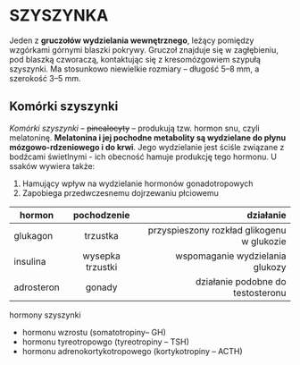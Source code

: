 # SZYSZYNKA
Jeden z **gruczołów wydzielania wewnętrznego**, leżący pomiędzy wzgórkami górnymi blaszki pokrywy. Gruczoł znajduje się w zagłębieniu, pod blaszką czworaczą, kontaktując się z kresomózgowiem szypułą szyszynki. Ma stosunkowo niewielkie rozmiary – długość 5–8 mm, a szerokość 3–5 mm.

## Komórki szyszynki
_Komórki szyszynki_ – ~~pinealocyty~~ – produkują tzw. hormon snu, czyli melatoninę. **Melatonina i jej pochodne metabolity są wydzielane do płynu mózgowo-rdzeniowego i do krwi**. Jego wydzielanie jest ściśle związane z bodźcami świetlnymi - ich obecność hamuje produkcję tego hormonu. U ssaków wywiera także:

1.  Hamujący wpływ na wydzielanie hormonów gonadotropowych
2.  Zapobiega przedwczesnemu dojrzewaniu płciowemu


| hormon      | pochodzenie       | działanie  |
| ------------- |:-------------:| -----:|
| glukagon    | trzustka| przyspieszony rozkład glikogenu w glukozie|
| insulina      | wysepka trzustki     |  wspomaganie wydzielania glukozy|
|adrosteron | gonady      |   działanie podobne do testosteronu |

hormony szyszynki
-  hormonu wzrostu (somatotropiny– GH)
- hormonu tyreotropowgo (tyreotropiny – TSH)
- hormonu adrenokortykotropowego (kortykotropiny – ACTH)
